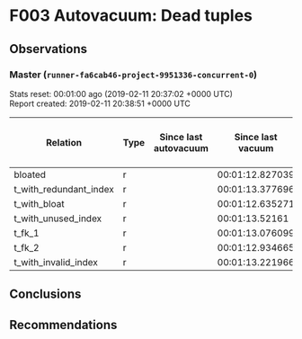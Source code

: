 # F003 Autovacuum: Dead tuples #

## Observations ##

### Master (`runner-fa6cab46-project-9951336-concurrent-0`) ###
Stats reset: 00:01:00 ago (2019-02-11 20:37:02 +0000 UTC)  
Report created: 2019-02-11 20:38:51 +0000 UTC  

 Relation | Type | Since last autovacuum | Since last vacuum | Autovacuum Count | Vacuum Count | n_tup_ins | n_tup_upd | n_tup_del | pg_class.reltuples | n_live_tup | n_dead_tup | &#9660;Dead Tuples Ratio, %
----------|------|-----------------------|-------------------|----------|---------|-----------|-----------|-----------|--------------------|------------|------------|-----------
bloated |r |<no value> |00:01:12.827039 |0 |1 |100000 |0 |50000 |50000 |50000 |0 |0
t_with_redundant_index |r |<no value> |00:01:13.377696 |0 |1 |1000000 |0 |0 |1000000 |1000000 |0 |0
t_with_bloat |r |<no value> |00:01:12.635271 |0 |1 |1000000 |1000000 |0 |1000000 |1000000 |0 |0
t_with_unused_index |r |<no value> |00:01:13.52161 |0 |1 |1000000 |0 |0 |1000000 |1000000 |0 |0
t_fk_1 |r |<no value> |00:01:13.076099 |0 |1 |1000001 |0 |0 |1000001 |1000001 |0 |0
t_fk_2 |r |<no value> |00:01:12.934665 |0 |1 |1000000 |0 |0 |1000000 |1000000 |0 |0
t_with_invalid_index |r |<no value> |00:01:13.221966 |0 |1 |1000000 |0 |0 |1000000 |1000000 |0 |0


## Conclusions ##


## Recommendations ##

